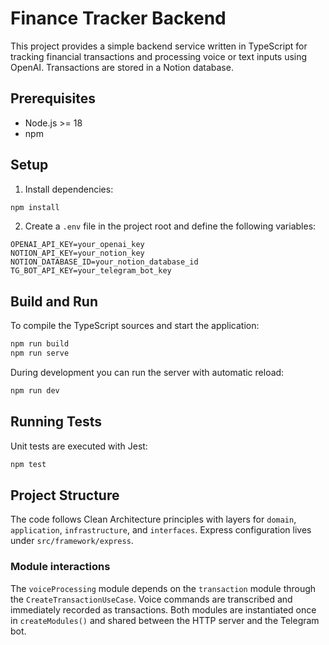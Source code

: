# Finance Tracker Backend

This project provides a simple backend service written in TypeScript for tracking financial transactions and processing voice or text inputs using OpenAI. Transactions are stored in a Notion database.

## Prerequisites

- Node.js >= 18
- npm

## Setup

1. Install dependencies:

```bash
npm install
```

2. Create a `.env` file in the project root and define the following variables:

```
OPENAI_API_KEY=your_openai_key
NOTION_API_KEY=your_notion_key
NOTION_DATABASE_ID=your_notion_database_id
TG_BOT_API_KEY=your_telegram_bot_key
```

## Build and Run

To compile the TypeScript sources and start the application:

```bash
npm run build
npm run serve
```

During development you can run the server with automatic reload:

```bash
npm run dev
```

## Running Tests

Unit tests are executed with Jest:

```bash
npm test
```

## Project Structure

The code follows Clean Architecture principles with layers for `domain`, `application`, `infrastructure`, and `interfaces`. Express configuration lives under `src/framework/express`.

### Module interactions

The `voiceProcessing` module depends on the `transaction` module through the `CreateTransactionUseCase`. Voice commands are transcribed and immediately recorded as transactions. Both modules are instantiated once in `createModules()` and shared between the HTTP server and the Telegram bot.
